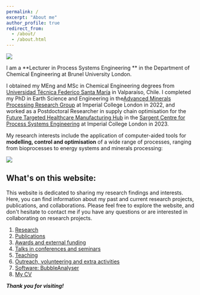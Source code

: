 ```yaml
---
permalink: /
excerpt: "About me"
author_profile: true
redirect_from: 
  - /about/
  - /about.html
---
```

![](/_pages/1.png)

I am a **Lecturer in Process Systems Engineering ** in the Department of Chemical Engineering at Brunel University London. 

I obtained my MEng and MSc in Chemical Engineering degrees from [Universidad Técnica Federico Santa María](https://www.usm.cl) in Valparaíso, Chile. I completed my PhD in Earth Science and Engineering in the[Advanced Minerals Processing Research Group](https://www.imperial.ac.uk/earth-science/research/research-groups/amprg/) at Imperial College London in 2022, and worked as a Postdoctoral Researcher in supply chain optimisation for the [Future Targeted Healthcare Manufacturing Hub](https://www.ucl.ac.uk/biochemical-engineering/research/research-and-training-centres/future-targeted-healthcare-manufacturing-hub) in the [Sargent Centre for Process Systems Engineering](https://www.imperial.ac.uk/process-systems-engineering/) at Imperial College London in 2023.

My research interests include the application of computer-aided tools for **modelling, control and optimisation** of a wide range of processes, ranging from bioprocesses to energy systems and minerals processing:

![](/_pages/inicio4.png)

## What's on this website:

This website is dedicated to sharing my research findings and interests. Here, you can find information about my past and current research projects, publications, and collaborations. Please feel free to explore the website, and don't hesitate to contact me if you have any questions or are interested in collaborating on research projects. 

1. [Research](/research)
2. [Publications](/publications)
3. [Awards and external funding](/awards)
4. [Talks in conferences and seminars](/talks.html)
5. [Teaching](/teaching.html)
6. [Outreach, volunteering and extra activities](/outreach)
7. [Software: BubbleAnalyser](/software)
8. [My CV](/cv)

**_Thank you for visiting!_**

